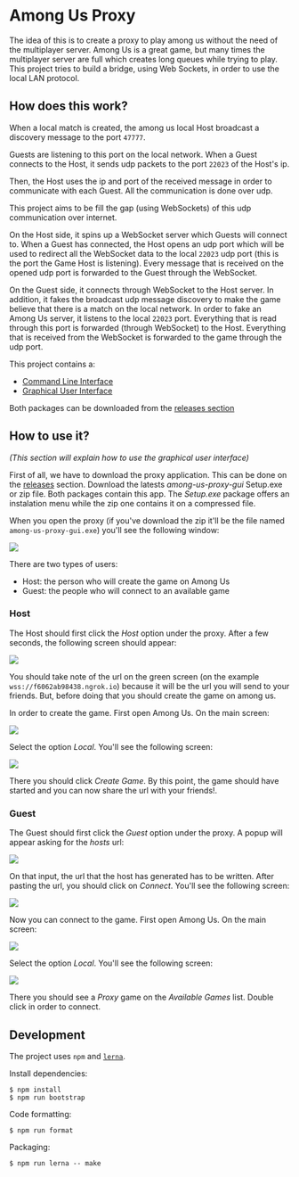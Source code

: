 # Among Us Proxy

The idea of this is to create a proxy to play among us without the need of the multiplayer server. Among Us is a great game, but many times the multiplayer server are full which creates long queues while trying to play. This project tries to build a bridge, using Web Sockets, in order to use the local LAN protocol.

## How does this work?

When a local match is created, the among us local Host broadcast a discovery message to the port `47777`.

Guests are listening to this port on the local network. When a Guest connects to the Host, it sends udp packets to the port `22023` of the Host's ip.

Then, the Host uses the ip and port of the received message in order to communicate with each Guest. All the communication is done over udp.

This project aims to be fill the gap (using WebSockets) of this udp communication over internet.

On the Host side, it spins up a WebSocket server which Guests will connect to. When a Guest has connected, the Host opens an udp port which will be used to redirect all the WebSocket data to the local `22023` udp port (this is the port the Game Host is listening). Every message that is received on the opened udp port is forwarded to the Guest through the WebSocket.

On the Guest side, it connects through WebSocket to the Host server. In addition, it fakes the broadcast udp message discovery to make the game believe that there is a match on the local network. In order to fake an Among Us server, it listens to the local `22023` port. Everything that is read through this port is forwarded (through WebSocket) to the Host. Everything that is received from the WebSocket is forwarded to the game through the udp port.

This project contains a:
- [Command Line Interface](./packges/among-us-proxy)
- [Graphical User Interface](./packges/gui)

Both packages can be downloaded from the [releases section](./releases)

## How to use it?

_(This section will explain how to use the graphical user interface)_

First of all, we have to download the proxy application. This can be done on the [releases](https://github.com/NickCis/among-us-proxy/releases/) section. Download the latests _among-us-proxy-gui_ Setup.exe or zip file. Both packages contain this app. The _Setup.exe_ package offers an instalation menu while the zip one contains it on a compressed file.

When you open the proxy (if you've download the zip it'll be the file named `among-us-proxy-gui.exe`) you'll see the following window:

![](img/start.png)

There are two types of users:
- Host: the person who will create the game on Among Us
- Guest: the people who will connect to an available game

### Host

The Host should first click the _Host_ option under the proxy. After a few seconds, the following screen should appear:

![](img/host.png)

You should take note of the url on the green screen (on the example `wss://f6062ab98438.ngrok.io`) because it will be the url you will send to your friends. But, before doing that you should create the game on among us.

In order to create the game. First open Among Us. On the main screen:

![](img/among-main.png)

Select the option _Local_. You'll see the following screen:

![](img/among-local.png)

There you should click _Create Game_. By this point, the game should have started and you can now share the url with your friends!.

### Guest

The Guest should first click the _Guest_ option under the proxy. A popup will appear asking for the _hosts_ url:

![](img/guest.png)

On that input, the url that the host has generated has to be written. After pasting the url, you should click on _Connect_. You'll see the following screen:

![](img/guest-connected.png)

Now you can connect to the game. First open Among Us. On the main screen:

![](img/among-main.png)

Select the option _Local_. You'll see the following screen:

![](img/among-local-guest.png)

There you should see a _Proxy_ game on the _Available Games_ list. Double click in order to connect.

## Development

The project uses `npm` and [`lerna`](https://github.com/lerna/lerna).

Install dependencies:

```
$ npm install
$ npm run bootstrap
```

Code formatting:

```
$ npm run format
```

Packaging:

```
$ npm run lerna -- make
```
